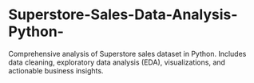# Superstore-Sales-Data-Analysis-Python-
Comprehensive analysis of Superstore sales dataset in Python. Includes data cleaning, exploratory data analysis (EDA), visualizations, and actionable business insights.
